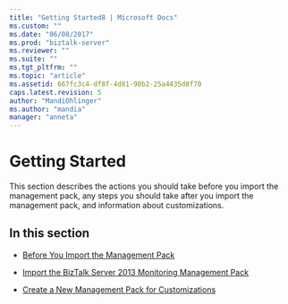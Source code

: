 ```yaml
---
title: "Getting Started8 | Microsoft Docs"
ms.custom: ""
ms.date: "06/08/2017"
ms.prod: "biztalk-server"
ms.reviewer: ""
ms.suite: ""
ms.tgt_pltfrm: ""
ms.topic: "article"
ms.assetid: 667fc3c4-df8f-4d81-90b2-25a4435d8f70
caps.latest.revision: 5
author: "MandiOhlinger"
ms.author: "mandia"
manager: "anneta"
---
```

# Getting Started
This section describes the actions you should take before you import the management pack, any steps you should take after you import the management pack, and information about customizations.  
  
## In this section  
  
-   [Before You Import the Management Pack](../technical-guides/before-you-import-the-management-pack.md)  
  
-   [Import the BizTalk Server 2013 Monitoring Management Pack](../technical-guides/import-the-biztalk-server-2013-monitoring-management-pack.md)  
  
-   [Create a New Management Pack for Customizations](../technical-guides/create-a-new-management-pack-for-customizations.md)